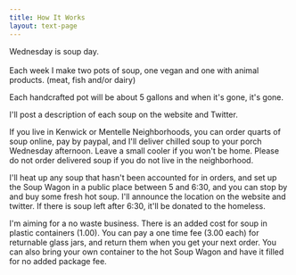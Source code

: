 ```yaml
---
title: How It Works
layout: text-page
---
```

Wednesday is soup day.\
\
Each week I make two pots of soup, one vegan and one with animal products. (meat, fish and/or dairy)

Each handcrafted pot will be about 5 gallons and when it's gone, it's gone.  

I'll post a description of each soup on the website and Twitter.

 If you live in Kenwick or Mentelle Neighborhoods, you can order quarts of soup online, pay by paypal, and I'll deliver chilled soup to your porch Wednesday afternoon. Leave a small cooler if you won't be home. Please do not order delivered soup if you do not live in the neighborhood.

 I'll heat up any soup that hasn't been accounted for in orders, and set up the Soup Wagon in a public place between 5 and 6:30, and you can stop by and buy some fresh hot soup. I'll announce the location on the website and twitter. If there is soup left after 6:30, it'll be donated to the homeless.

I'm aiming for a no waste business. There is an added cost for soup in plastic containers (1.00). You can pay a one time fee (3.00 each) for returnable glass jars, and return them when you get your next order. You can also bring your own container to the hot Soup Wagon and have it filled for no added package fee.
